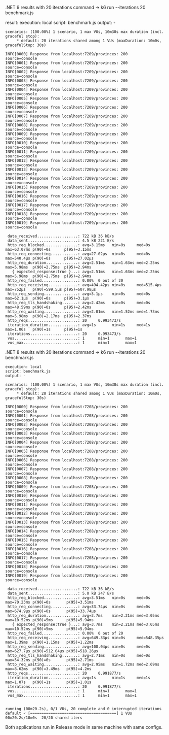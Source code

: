 .NET 9 results with 20 iterations
command -> k6 run --iterations 20 benchmark.js

result:
    execution: local
    script: benchmark.js
    output: -

    scenarios: (100.00%) 1 scenario, 1 max VUs, 10m30s max duration (incl. graceful stop):
         * default: 20 iterations shared among 1 VUs (maxDuration: 10m0s, gracefulStop: 30s)

    INFO[0000] Response from localhost:7209/provinces: 200   source=console
    INFO[0001] Response from localhost:7209/provinces: 200   source=console 
    INFO[0002] Response from localhost:7209/provinces: 200   source=console
    INFO[0003] Response from localhost:7209/provinces: 200   source=console
    INFO[0004] Response from localhost:7209/provinces: 200   source=console
    INFO[0005] Response from localhost:7209/provinces: 200   source=console
    INFO[0006] Response from localhost:7209/provinces: 200   source=console
    INFO[0007] Response from localhost:7209/provinces: 200   source=console
    INFO[0008] Response from localhost:7209/provinces: 200   source=console
    INFO[0009] Response from localhost:7209/provinces: 200   source=console
    INFO[0010] Response from localhost:7209/provinces: 200   source=console
    INFO[0011] Response from localhost:7209/provinces: 200   source=console
    INFO[0012] Response from localhost:7209/provinces: 200   source=console
    INFO[0013] Response from localhost:7209/provinces: 200   source=console
    INFO[0014] Response from localhost:7209/provinces: 200   source=console
    INFO[0015] Response from localhost:7209/provinces: 200   source=console
    INFO[0016] Response from localhost:7209/provinces: 200   source=console
    INFO[0017] Response from localhost:7209/provinces: 200   source=console
    INFO[0018] Response from localhost:7209/provinces: 200   source=console
    INFO[0019] Response from localhost:7209/provinces: 200   source=console

     data_received..................: 722 kB 36 kB/s
     data_sent......................: 4.5 kB 221 B/s
     http_req_blocked...............: avg=3.15ms   min=0s     med=0s      max=63.07ms p(90)=0s      p(95)=3.15ms
     http_req_connecting............: avg=27.02µs  min=0s     med=0s      max=540.4µs p(90)=0s      p(95)=27.02µs
     http_req_duration..............: avg=2.51ms   min=1.63ms med=2.25ms  max=5.98ms  p(90)=2.75ms  p(95)=2.94ms
       { expected_response:true }...: avg=2.51ms   min=1.63ms med=2.25ms  max=5.98ms  p(90)=2.75ms  p(95)=2.94ms
     http_req_failed................: 0.00%  0 out of 20
     http_req_receiving.............: avg=494.42µs min=0s     med=515.4µs max=752µs   p(90)=599.5µs p(95)=607.98µs
     http_req_sending...............: avg=3.1µs    min=0s     med=0s      max=62.1µs  p(90)=0s      p(95)=3.1µs
     http_req_tls_handshaking.......: avg=2.42ms   min=0s     med=0s      max=48.59ms p(90)=0s      p(95)=2.42ms
     http_req_waiting...............: avg=2.01ms   min=1.52ms med=1.73ms  max=5.98ms  p(90)=2.17ms  p(95)=2.37ms
     http_reqs......................: 20     0.993473/s
     iteration_duration.............: avg=1s       min=1s     med=1s      max=1.06s   p(90)=1s      p(95)=1s
     iterations.....................: 20     0.993473/s
     vus............................: 1      min=1       max=1
     vus_max........................: 1      min=1       max=1


.NET 8 results with 20 iterations
command -> k6 run --iterations 20 benchmark.js

    execution: local
    script: benchmark.js
    output: -
    
    scenarios: (100.00%) 1 scenario, 1 max VUs, 10m30s max duration (incl. graceful stop):
         * default: 20 iterations shared among 1 VUs (maxDuration: 10m0s, gracefulStop: 30s)

    INFO[0000] Response from localhost:7208/provinces: 200   source=console
    INFO[0001] Response from localhost:7208/provinces: 200   source=console
    INFO[0002] Response from localhost:7208/provinces: 200   source=console
    INFO[0003] Response from localhost:7208/provinces: 200   source=console
    INFO[0004] Response from localhost:7208/provinces: 200   source=console
    INFO[0005] Response from localhost:7208/provinces: 200   source=console
    INFO[0006] Response from localhost:7208/provinces: 200   source=console
    INFO[0007] Response from localhost:7208/provinces: 200   source=console
    INFO[0008] Response from localhost:7208/provinces: 200   source=console
    INFO[0009] Response from localhost:7208/provinces: 200   source=console
    INFO[0010] Response from localhost:7208/provinces: 200   source=console
    INFO[0011] Response from localhost:7208/provinces: 200   source=console
    INFO[0012] Response from localhost:7208/provinces: 200   source=console
    INFO[0013] Response from localhost:7208/provinces: 200   source=console
    INFO[0014] Response from localhost:7208/provinces: 200   source=console
    INFO[0015] Response from localhost:7208/provinces: 200   source=console
    INFO[0016] Response from localhost:7208/provinces: 200   source=console
    INFO[0017] Response from localhost:7208/provinces: 200   source=console
    INFO[0018] Response from localhost:7208/provinces: 200   source=console
    INFO[0019] Response from localhost:7208/provinces: 200   source=console

     data_received..................: 722 kB 36 kB/s
     data_sent......................: 5.0 kB 247 B/s
     http_req_blocked...............: avg=3.51ms   min=0s     med=0s       max=70.23ms p(90)=0s       p(95)=3.51ms
     http_req_connecting............: avg=33.74µs  min=0s     med=0s       max=674.9µs p(90)=0s       p(95)=33.74µs
     http_req_duration..............: avg=3.7ms    min=2.21ms med=3.05ms   max=10.52ms p(90)=5ms      p(95)=5.94ms
       { expected_response:true }...: avg=3.7ms    min=2.21ms med=3.05ms   max=10.52ms p(90)=5ms      p(95)=5.94ms
     http_req_failed................: 0.00%  0 out of 20
     http_req_receiving.............: avg=649.33µs min=0s     med=548.35µs max=1.39ms  p(90)=1.15ms   p(95)=1.22ms
     http_req_sending...............: avg=108.04µs min=0s     med=0s       max=627.7µs p(90)=512.04µs p(95)=518.26µs
     http_req_tls_handshaking.......: avg=2.71ms   min=0s     med=0s       max=54.32ms p(90)=0s       p(95)=2.71ms
     http_req_waiting...............: avg=2.95ms   min=1.72ms med=2.69ms   max=8.62ms  p(90)=3.49ms   p(95)=4.2ms
     http_reqs......................: 20     0.991877/s
     iteration_duration.............: avg=1s       min=1s     med=1s       max=1.07s   p(90)=1s       p(95)=1.01s
     iterations.....................: 20     0.991877/s
     vus............................: 1      min=1       max=1
     vus_max........................: 1      min=1       max=1


    running (00m20.2s), 0/1 VUs, 20 complete and 0 interrupted iterations
    default ✓ [======================================] 1 VUs  00m20.2s/10m0s  20/20 shared iters

Both applications run in Release mode in same machine with same configs.

